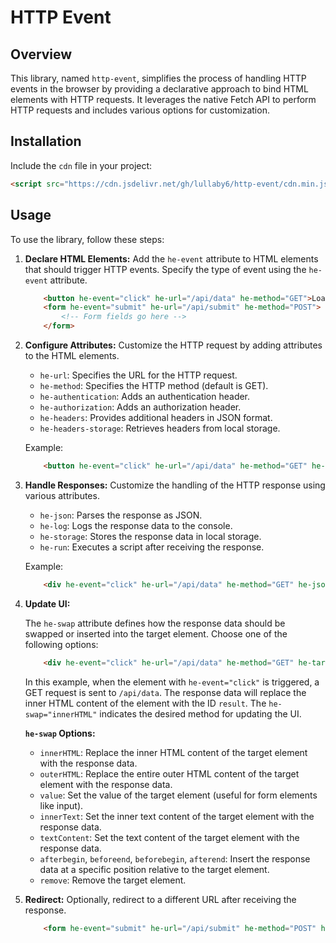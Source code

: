 # HTTP Event

## Overview

This library, named `http-event`, simplifies the process of handling HTTP events in the browser by providing a declarative approach to bind HTML elements with HTTP requests. It leverages the native Fetch API to perform HTTP requests and includes various options for customization.

## Installation

Include the `cdn` file in your project:

```html
<script src="https://cdn.jsdelivr.net/gh/lullaby6/http-event/cdn.min.js" defer></script>
```

## Usage

To use the library, follow these steps:

1. **Declare HTML Elements:**
    Add the `he-event` attribute to HTML elements that should trigger HTTP events. Specify the type of event using the `he-event` attribute.

    ```html
        <button he-event="click" he-url="/api/data" he-method="GET">Load Data</button>
        <form he-event="submit" he-url="/api/submit" he-method="POST">
            <!-- Form fields go here -->
        </form>
    ```

2. **Configure Attributes:**
    Customize the HTTP request by adding attributes to the HTML elements.

    - `he-url`: Specifies the URL for the HTTP request.
    - `he-method`: Specifies the HTTP method (default is GET).
    - `he-authentication`: Adds an authentication header.
    - `he-authorization`: Adds an authorization header.
    - `he-headers`: Provides additional headers in JSON format.
    - `he-headers-storage`: Retrieves headers from local storage.

    Example:

    ```html
        <button he-event="click" he-url="/api/data" he-method="GET" he-authentication="Bearer token">Load Data</button>
    ```

3. **Handle Responses:**
    Customize the handling of the HTTP response using various attributes.

    - `he-json`: Parses the response as JSON.
    - `he-log`: Logs the response data to the console.
    - `he-storage`: Stores the response data in local storage.
    - `he-run`: Executes a script after receiving the response.

    Example:

    ```html
        <div he-event="click" he-url="/api/data" he-method="GET" he-json he-log he-run="console.log('Response received!')">Load Data</div>
    ```

4. **Update UI:**

    The `he-swap` attribute defines how the response data should be swapped or inserted into the target element. Choose one of the following options:

    ```html
        <div he-event="click" he-url="/api/data" he-method="GET" he-target="#result" he-swap="innerHTML">Load Data</div>
    ```

    In this example, when the element with `he-event="click"` is triggered, a GET request is sent to `/api/data`. The response data will replace the inner HTML content of the element with the ID  `result`. The `he-swap="innerHTML"` indicates the desired method for updating the UI.

    **`he-swap` Options:**
    - `innerHTML`: Replace the inner HTML content of the target element with the response data.
    - `outerHTML`: Replace the entire outer HTML content of the target element with the response data.
    - `value`: Set the value of the target element (useful for form elements like input).
    - `innerText`: Set the inner text content of the target element with the response data.
    - `textContent`: Set the text content of the target element with the response data.
    - `afterbegin`, `beforeend`, `beforebegin`, `afterend`: Insert the response data at a specific position relative to the target element.
    - `remove`: Remove the target element.

5. **Redirect:**
    Optionally, redirect to a different URL after receiving the response.

    ```html
        <form he-event="submit" he-url="/api/submit" he-method="POST" he-redirect="/success">Submit Form</form>
    ```